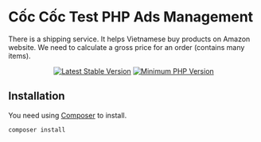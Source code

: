 # Cốc Cốc Test PHP Ads Management

There is a shipping service. It helps Vietnamese buy products on Amazon website. We need to calculate a gross price for an order (contains many items).

<p align="center">
 <a href="https://packagist.org/packages/phpunit/phpunit" rel="nofollow"><img src="https://camo.githubusercontent.com/9b3807037c636145c1db553fb23335eea8561acd/68747470733a2f2f696d672e736869656c64732e696f2f7061636b61676973742f762f706870756e69742f706870756e69742e7376673f7374796c653d666c61742d737175617265" alt="Latest Stable Version" data-canonical-src="https://img.shields.io/packagist/v/phpunit/phpunit.svg?style=flat-square" style="max-width:100%;"></a>
<a href="https://php.net/" rel="nofollow"><img src="https://camo.githubusercontent.com/c34ea040b7fc6a695365456cedaca2ce45d0e084/68747470733a2f2f696d672e736869656c64732e696f2f62616467652f7068702d253345253344253230372e322d3838393242462e7376673f7374796c653d666c61742d737175617265" alt="Minimum PHP Version" data-canonical-src="https://img.shields.io/badge/php-%3E%3D%207.2-8892BF.svg?style=flat-square" style="max-width:100%;"></a>
</p>

## Installation
<p>You need using <a href="https://getcomposer.org/" rel="nofollow">Composer</a> to install.</p>
<pre><code>composer install</code></pre>
